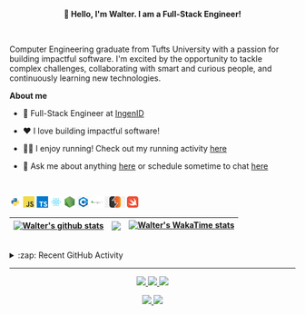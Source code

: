 <p align="center"><strong>👋 Hello, I'm Walter. I am a Full-Stack Engineer!</strong></p>

<br />

Computer Engineering graduate from Tufts University with a passion for building impactful software. I'm excited by the opportunity to tackle complex challenges, collaborating with smart and curious people, and continuously learning new technologies.

**About me**

- 💼 Full-Stack Engineer at [IngenID](https://www.ingenid.com/)

- ❤️ I love building impactful software!

- 🏃‍♂️ I enjoy running! Check out my running activity [here](https://walter254.github.io/myCv/)

- 💬 Ask me about anything [here](https://walter254.github.io/myCv/) or schedule sometime to chat [here](https://calendly.com/wagudewalter2/30min)

<br />

<code><img height="20" alt="python" src="https://raw.githubusercontent.com/github/explore/80688e429a7d4ef2fca1e82350fe8e3517d3494d/topics/python/python.png"></code>
<code><img height="20" alt="javascript" src="https://raw.githubusercontent.com/github/explore/80688e429a7d4ef2fca1e82350fe8e3517d3494d/topics/javascript/javascript.png"></code>
<code><img height="20" alt="typescript" src="https://raw.githubusercontent.com/github/explore/80688e429a7d4ef2fca1e82350fe8e3517d3494d/topics/typescript/typescript.png"></code>
<code><img height="20" alt="react" src="https://raw.githubusercontent.com/github/explore/80688e429a7d4ef2fca1e82350fe8e3517d3494d/topics/react/react.png"></code>
<code><img height="20" alt="nodejs" src="https://raw.githubusercontent.com/github/explore/80688e429a7d4ef2fca1e82350fe8e3517d3494d/topics/nodejs/nodejs.png"></code>
<code><img height="20" alt="c++" src="/images/cpp_img.png"></code>
<code><img height="20" alt="mongodb" src="https://raw.githubusercontent.com/github/explore/80688e429a7d4ef2fca1e82350fe8e3517d3494d/topics/mongodb/mongodb.png"></code>
<code><img height="20" alt="burpsuite" src="/images/burb_suite_img.png"></code>
<code><img height="20" alt="swift" src="https://raw.githubusercontent.com/github/explore/80688e429a7d4ef2fca1e82350fe8e3517d3494d/topics/swift/swift.png"></code>

| <a href="https://github-readme-stats.vercel.app/api?username=Walter254&show_icons=true&rank_icon=github&include_all_commits=true&theme=tokyonight&bg_color=00000000&hide_border=true&hide=stars,contribs&show=reviews,prs_merged_percentage" target="_self"><img align="center" src="https://github-readme-stats.vercel.app/api?username=Walter254&show_icons=true&rank_icon=github&include_all_commits=true&theme=tokyonight&bg_color=00000000&hide_border=true&hide=stars,contribs&show=reviews,prs_merged_percentage" alt="Walter's github stats" /></a> | <a href="https://github-readme-stats.vercel.app/api/top-langs/?username=Walter254&layout=donut&theme=tokyonight&bg_color=00000000&hide_border=true" target="_self"><img align="center" src="https://github-readme-stats.vercel.app/api/top-langs/?username=Walter254&layout=donut&theme=tokyonight&bg_color=00000000&hide_border=true" /></a> | [![Walter's WakaTime stats](https://github-readme-stats.vercel.app/api/wakatime?username=Walter254&layout=compact)](https://github-readme-stats.vercel.app/api/wakatime?username=Walter254&layout=compact) |
| ------------- | ------------- | ------------- |

<br />

<details>
  <summary>:zap: Recent GitHub Activity</summary>
  
<!--START_SECTION:activity-->
1. ❗ Opened issue [#2](https://github.com/Walter254/Walter254/issues/2) in [Walter254/Walter254](https://github.com/Walter254/Walter254)
2. ❗ Opened issue [#1](https://github.com/Walter254/Walter254/issues/1) in [Walter254/Walter254](https://github.com/Walter254/Walter254)
3. ❗ Opened issue [#1](https://github.com/Walter254/Crossings/issues/1) in [Walter254/Crossings](https://github.com/Walter254/Crossings)
4. ❗ Opened issue [#1](https://github.com/Walter254/GasPumpersGame/issues/1) in [Walter254/GasPumpersGame](https://github.com/Walter254/GasPumpersGame)
5. ❗ Opened issue [#6](https://github.com/Walter254/SubletTuftsApp/issues/6) in [Walter254/SubletTuftsApp](https://github.com/Walter254/SubletTuftsApp)

<!--END_SECTION:activity-->

</details>

-----
<p align="center">
  <a href="https://github.com/Walter254">
    <img src="https://img.shields.io/badge/github-@Walter254-211F1F?logo=github&logoColor=white&style=flat-square" />
  </a>
  <a href="https://www.linkedin.com/in/wagudewalter/">
    <img src="https://img.shields.io/badge/linkedin-wagudewalter-0072B1?logo=linkedin&style=flat-square" />
  </a>
  <a id="cal-booking-link" data-cal-link="walter/meet" href="https://calendly.com/wagudewalter2/30min">
    <img src="https://img.shields.io/badge/Meet_with_me-1a73e8?logo=googlecalendar&logoColor=white&style=flat-square" />
  </a>
</p>
<p align="center">
  <a href="https://walter254.github.io/myCv/">
    <img src="https://img.shields.io/badge/website-walter.sh-1BC?logo=react&logoColor=white&style=flat-square" />
  </a>
  <a href="https://github.com/Walter254">
    <img src="https://komarev.com/ghpvc/?username=Walter254" />
  </a>
</p>



